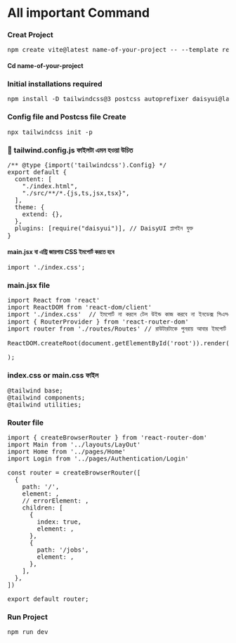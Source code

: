 # All important Command


### Creat Project

<!-- 
<pre lang="markdown">C o m m a n d</pre>
 -->
<pre lang="markdown">npm create vite@latest name-of-your-project -- --template react</pre>

#### Cd name-of-your-project


### Initial installations required
<pre lang="markdown">npm install -D tailwindcss@3 postcss autoprefixer daisyui@latest</pre>


### Config file and Postcss file Create
<pre lang="markdown">npx tailwindcss init -p</pre>


### 📄 tailwind.config.js ফাইলটা এমন হওয়া উচিত
<pre lang="markdown">/** @type {import('tailwindcss').Config} */
export default {
  content: [
    "./index.html",
    "./src/**/*.{js,ts,jsx,tsx}",
  ],
  theme: {
    extend: {},
  },
  plugins: [require("daisyui")], // DaisyUI প্লাগইন যুক্ত
}
</pre>

#### main.jsx বা এন্ট্রি জায়গায় CSS ইমপোর্ট  করতে হবে
<pre lang="markdown">import './index.css';</pre>


### main.jsx file
<pre lang="markdown">import React from 'react'
import ReactDOM from 'react-dom/client'
import './index.css'  // ইমপোর্ট না করলে টেল উইন্ড কাজ করবে না ইনডেক্স সিএসএস
import { RouterProvider } from 'react-router-dom'
import router from './routes/Routes' // রাউটারটাকে পুনরায় আবার ইমপোর্ট করতে হবে

ReactDOM.createRoot(document.getElementById('root')).render(
  <!-- <React.StrictMode>
        <RouterProvider router={router} />
  </React.StrictMode -->
);</pre>

### index.css or main.css ফাইল
<pre lang="markdown">@tailwind base;
@tailwind components;
@tailwind utilities;</pre>


### Router file 
<pre lang="markdown">import { createBrowserRouter } from 'react-router-dom'
import Main from '../layouts/LayOut'
import Home from '../pages/Home'
import Login from '../pages/Authentication/Login'

const router = createBrowserRouter([
  {
    path: '/',
    element: <LayOut />,
    // errorElement: <ErrorPage />,
    children: [
      {
        index: true,
        element: <Home />,
      },
      {
        path: '/jobs',
        element: <Login />,
      },
    ],
  },
])

export default router;</pre>


### Run Project
<pre lang="markdown">npm run dev</pre>
